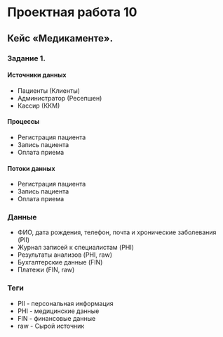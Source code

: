 # Проектная работа 10

## Кейс «Медикаменте».

### Задание 1.

#### Источники данных
- Пациенты (Клиенты)
- Администратор (Ресепшен)
- Кассир (ККМ)

#### Процессы
- Регистрация пациента
- Запись пациента
- Оплата приема

#### Потоки данных
- Регистрация пациента
- Запись пациента
- Оплата приема

### Данные
- ФИО, дата рождения, телефон, почта и хронические заболевания (PII)
- Журнал записей к специалистам (PHI)
- Результаты анализов (PHI, raw)
- Бухгалтерские данные (FIN)
- Платежи (FIN, raw)

### Теги
- PII - персональная информация
- PHI - медицинские данные
- FIN - финансовые данные
- raw - Сырой источник